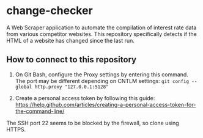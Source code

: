 # change-checker

A Web Scraper application to automate the compilation of interest rate data from various competitor websites. This repository specifically detects if the HTML of a website has changed since the last run.

## How to connect to this repository

1. On Git Bash, configure the Proxy settings by entering this command. The port may be different depending on CNTLM settings:
`` git config --global http.proxy "127.0.0.1:5128" `` 

2. Create a personal access token by following this guide: https://help.github.com/articles/creating-a-personal-access-token-for-the-command-line/

The SSH port 22 seems to be blocked by the firewall, so clone using HTTPS.